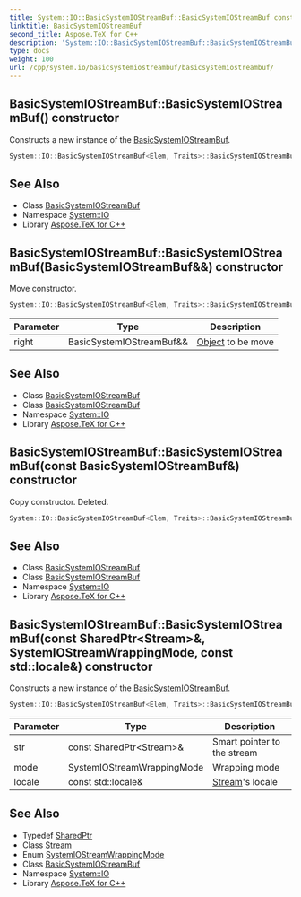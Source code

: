 ```yaml
---
title: System::IO::BasicSystemIOStreamBuf::BasicSystemIOStreamBuf constructor
linktitle: BasicSystemIOStreamBuf
second_title: Aspose.TeX for C++
description: 'System::IO::BasicSystemIOStreamBuf::BasicSystemIOStreamBuf constructor. Constructs a new instance of the BasicSystemIOStreamBuf in C++.'
type: docs
weight: 100
url: /cpp/system.io/basicsystemiostreambuf/basicsystemiostreambuf/
---
```

## BasicSystemIOStreamBuf::BasicSystemIOStreamBuf() constructor


Constructs a new instance of the [BasicSystemIOStreamBuf](../).

```cpp
System::IO::BasicSystemIOStreamBuf<Elem, Traits>::BasicSystemIOStreamBuf()
```

## See Also

* Class [BasicSystemIOStreamBuf](../)
* Namespace [System::IO](../../)
* Library [Aspose.TeX for C++](../../../)
## BasicSystemIOStreamBuf::BasicSystemIOStreamBuf(BasicSystemIOStreamBuf\&&) constructor


Move constructor.

```cpp
System::IO::BasicSystemIOStreamBuf<Elem, Traits>::BasicSystemIOStreamBuf(BasicSystemIOStreamBuf &&right) noexcept
```


| Parameter | Type | Description |
| --- | --- | --- |
| right | BasicSystemIOStreamBuf\&& | [Object](../../../system/object/) to be move |

## See Also

* Class [BasicSystemIOStreamBuf](../)
* Class [BasicSystemIOStreamBuf](../)
* Namespace [System::IO](../../)
* Library [Aspose.TeX for C++](../../../)
## BasicSystemIOStreamBuf::BasicSystemIOStreamBuf(const BasicSystemIOStreamBuf\&) constructor


Copy constructor. Deleted.

```cpp
System::IO::BasicSystemIOStreamBuf<Elem, Traits>::BasicSystemIOStreamBuf(const BasicSystemIOStreamBuf &)=delete
```

## See Also

* Class [BasicSystemIOStreamBuf](../)
* Class [BasicSystemIOStreamBuf](../)
* Namespace [System::IO](../../)
* Library [Aspose.TeX for C++](../../../)
## BasicSystemIOStreamBuf::BasicSystemIOStreamBuf(const SharedPtr\<Stream\>\&, SystemIOStreamWrappingMode, const std::locale\&) constructor


Constructs a new instance of the [BasicSystemIOStreamBuf](../).

```cpp
System::IO::BasicSystemIOStreamBuf<Elem, Traits>::BasicSystemIOStreamBuf(const SharedPtr<Stream> &str, SystemIOStreamWrappingMode mode=SystemIOStreamWrappingMode::Binary, const std::locale &locale=std::locale())
```


| Parameter | Type | Description |
| --- | --- | --- |
| str | const SharedPtr\<Stream\>\& | Smart pointer to the stream |
| mode | SystemIOStreamWrappingMode | Wrapping mode |
| locale | const std::locale\& | [Stream](../../stream/)'s locale |

## See Also

* Typedef [SharedPtr](../../../system/sharedptr/)
* Class [Stream](../../stream/)
* Enum [SystemIOStreamWrappingMode](../../systemiostreamwrappingmode/)
* Class [BasicSystemIOStreamBuf](../)
* Namespace [System::IO](../../)
* Library [Aspose.TeX for C++](../../../)
